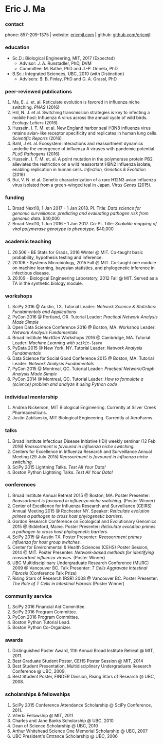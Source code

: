 # Eric J. Ma

### contact

phone: 857-209-1375 | website: [ericmjl.com](http://www.ericmjl.com) | github: [github.com/ericmjl](http://github.com/ericmjl)

### education
-   Sc.D.: Biological Engineering, MIT, 2017 (Expected)
    -   Advisor: J. A. Runstadler, PhD, DVM
    -   Committee: M. Bathe, PhD and J.-P. Onnela, PhD
-   B.Sc.: Integrated Sciences, UBC, 2010 (with Distinction)
    -   Advisors: B. B. Finlay, PhD and G. A. Grassl, PhD

### peer-reviewed publications
1.  Ma, E. J. et. al. Reticulate evolution is favored in influenza niche switching. *PNAS* (2016)
1.  Hill, N. J. et al. Switching transmission strategies is key to infecting a mobile host: Influenza A virus across the annual cycle of wild birds. *Ecology Letters* (2016)
1.  Hussein, I. T. M. et al. New England harbor seal H3N8 influenza virus retains avian-like receptor specificity and replicates in human lung cells. *Scientific Reports* (2016)
1.  Bahl, J et. al. Ecosystem interactions and reassortment dynamics underlie the emergence of influenza A viruses with pandemic potential. *PLoS Pathogens* (2016)
1.  Hussein, I. T. M. et. al. A point mutation in the polymerase protein PB2 alleviates the restriction on a wild reassortant H9N2 influenza isolate, enabling replication in human cells. *Infection, Genetics & Evolution* (2016)
1.  Bui, V. N. et al. Genetic characterization of a rare H12N3 avian influenza virus isolated from a green-winged teal in Japan. *Virus Genes* (2015).

### funding
1.  Broad Next10, 1 Jan 2017 - 1 Jan 2018. PI. Title: *Data science for genomic surveillance: predicting and evaluating pathogen risk from genomic data.* \$40,000
1.  Broad Next10, 1 Jun 2016 - 1 Jun 2017. Co-PI. Title: *Scalable mapping of viral polymerase genotype to phenotype.* \$40,000

### academic teaching
1.  20.506 - BE Stats for Grads, 2016 Winter @ MIT. Co-taught basic probability, hypothesis testing and inference.
1.  20.106 - Systems Microbiology, 2015 Fall @ MIT. Co-taught one module on machine learning, bayesian statistics, and phylogenetic inference in infectious disease.
1.  20.109 - Biological Engineering Laboratory, 2012 Fall @ MIT. Served as a TA in the synthetic biology module.

### workshops
1.  SciPy 2016 @ Austin, TX. Tutorial Leader: *Network Science & Statistics: Fundamentals and Applications*
1.  PyCon 2016 @ Portland, OR. Tutorial Leader: *Practical Network Analysis Made Simple*
1.  Open Data Science Conference 2016 @ Boston, MA. Workshop Leader: *Network Analysis Fundamentals*
1.  Broad Institute *NextGen* Workshops 2016 @ Cambridge, MA. Tutorial Leader: *Machine Learning with `scikit-learn`*
1.  PyData 2015 @ New York, NY. Tutorial Leader: *Network Analysis Fundamentals*
1.  Data Science for Social Good Conference 2015 @ Boston, MA. Tutorial Leader: *Network Analysis Fundamentals*
1.  PyCon 2015 @ Montreal, QC. Tutorial Leader: *Practical Network/Graph Analysis Made Simple*
1.  PyCon 2014 @ Montreal, QC. Tutorial Leader: *How to formulate a (science) problem and analyze it using Python code*

### individual mentorship
1.  Andrea Nickerson, MIT Biological Engineering. Currently at Silver Creek Pharmaceuticals.
1.  Justin Zabilansky, MIT Biological Engineering. Currently at AeroFarms.

### talks
1.  Broad Institute Infectious Disease Initiative (IDI) weekly seminar (12 Feb 2016) *Reassortment is favoured in influenza niche switching.*
1.  Centers for Excellence in Influenza Research and Surveillance Annual Meeting (29 July 2015) *Reassortment is favoured in influenza niche switching.*
1.  SciPy 2015 Lightning Talks. *Test All Your Data!*
1.  Boston Python Lightning Talks. *Test All Your Data!*

### conferences
1.  Broad Institute Annual Retreat 2015 @ Boston, MA. Poster Presenter: *Reassortment is favoured in influenza niche switching.* (Poster Winner)
1.  Center of Excellence for Influenza Research and Surveillance (CEIRS) Annual Meeting 2015 @ Rochester NY. Speaker: *Reticulate evolution primes a pathogen to cross host phylogenetic barriers.*
1.  Gordon Research Conference on Ecological and Evolutionary Genomics 2015 @ Biddeford, Maine. Poster Presenter: *Reticulate evolution primes a pathogen to cross host phylogenetic barriers.*
1.  SciPy 2015 @ Austin TX. Poster Presenter: *Reassortment primes influenza for host group switches.*
1.  Center for Environmental & Health Sciences (CEHS) Poster Session, 2014 @ MIT. Poster Presenter: *Network-based methods for identifying reassortant influenza viruses.* (Poster Winner)
1.  UBC Multidisciplinary Undergraduate Research Conference (MURC) 2009 @ Vancouver BC. Talk Presenter: *T Cells Aggravate Intestinal Fibrosis* (Conference Talk Prize)
1.  Rising Stars of Research (RSR) 2008 @ Vancouver BC. Poster Presenter: *The Role of T Cells in Intestinal Fibrosis* (Poster Winner)

### community service

1. SciPy 2016 Financial Aid Committee.
1. SciPy 2016 Program Committee.
1. PyCon 2016 Program Committee.
1. Boston Python Tutorial Lead.
1. Boston Python Co-Organizer.

### awards
1.  Distinguished Poster Award, 11th Annual Broad Institute Retreat @ MIT, 2011.
1.  Best Graduate Student Poster, CEHS Poster Session @ MIT, 2014
1.  Best Student Presentation, Multidisciplinary Undergraduate Research Conference @ UBC, 2009.
1.  Best Student Poster, FINDER Division, Rising Stars of Research @ UBC, 2008.

### scholarships & fellowships
1.  SciPy 2015 Conference Attendance Scholarship @ SciPy Conference, 2011.
1.  Viterbi Fellowship @ MIT, 2011
1.  Charles and Jane Banks Scholarship @ UBC, 2010
1.  Dean of Science Scholarship @ UBC, 2010
1.  Arthur Whitehead Science One Memorial Scholarship @ UBC, 2007
1.  UBC President's Entrance Scholarship @ UBC, 2006
